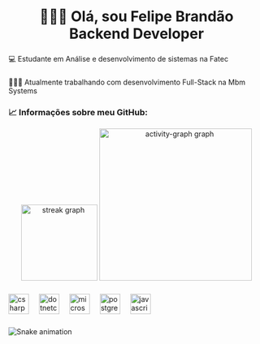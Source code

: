 <h1 align="center">👨🏻‍💻 Olá, sou Felipe Brandão<br> Backend Developer</h1>

###

<p align="left">💻   Estudante em Análise e desenvolvimento de sistemas na Fatec</p>

###

<p align="left">👩🏻‍💻   Atualmente trabalhando com desenvolvimento Full-Stack na Mbm Systems</p>

###

<h3 align="left">📈 Informações sobre meu GitHub:</h3>

<div align="center">
  <img src="https://streak-stats.demolab.com?user=FelipeBrandao00&locale=en&mode=daily&theme=dracula&hide_border=false&border_radius=5&order=3" height="150" alt="streak graph"  />
  <img src="https://github-readme-activity-graph.vercel.app/graph?username=FelipeBrandao00&radius=16&theme=react&area=true&order=5" height="300" alt="activity-graph graph"  />
</div>

###

<div align="left">
  <img src="https://cdn.jsdelivr.net/gh/devicons/devicon/icons/csharp/csharp-original.svg" height="40" alt="csharp logo"  />
  <img width="12" />
  <img src="https://cdn.jsdelivr.net/gh/devicons/devicon/icons/dotnetcore/dotnetcore-original.svg" height="40" alt="dotnetcore logo"  />
  <img width="12" />
  <img src="https://cdn.jsdelivr.net/gh/devicons/devicon/icons/microsoftsqlserver/microsoftsqlserver-plain.svg" height="40" alt="microsoftsqlserver logo"  />
  <img width="12" />
  <img src="https://cdn.jsdelivr.net/gh/devicons/devicon/icons/postgresql/postgresql-original.svg" height="40" alt="postgresql logo"  />
  <img width="12" />
  <img src="https://cdn.jsdelivr.net/gh/devicons/devicon/icons/javascript/javascript-original.svg" height="40" alt="javascript logo"  />
</div>

###

<img src="https://raw.githubusercontent.com/FelipeBrandao00/FelipeBrandao00/output/snake.svg" alt="Snake animation" />

###
